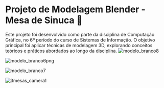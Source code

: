 # Projeto de Modelagem Blender - Mesa de Sinuca 🎱  

Este projeto foi desenvolvido como parte da disciplina de Computação Gráfica, no 6º período do curso de Sistemas de Informação. O objetivo principal foi aplicar técnicas de modelagem 3D, explorando conceitos teóricos e práticos abordados ao longo da disciplina. 
![modelo_branco8](https://github.com/user-attachments/assets/09d76c78-9bb0-43fd-a7c4-b507167324f9)

![modelo_branco6png](https://github.com/user-attachments/assets/9011c1fa-3747-4541-9506-3c19266af492)

![modelo_branco7](https://github.com/user-attachments/assets/f9554ee6-c4e1-4910-83a5-50cb31e19d24)

![3mesas_camera1](https://github.com/user-attachments/assets/0ac007e4-bae5-4b3e-b2ed-fcca58166c03)
